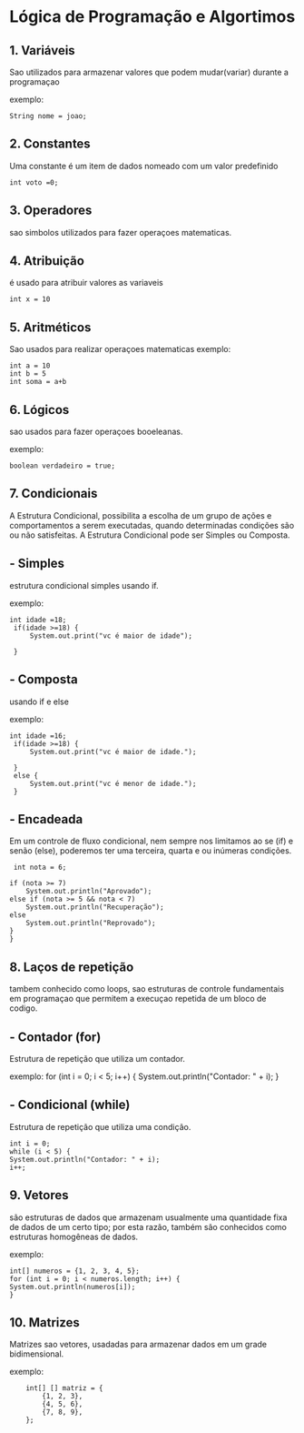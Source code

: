 # Lógica de Programação e Algortimos



## 1. Variáveis

Sao utilizados para armazenar valores que podem mudar(variar) durante a programaçao

exemplo:

    String nome = joao;
    
## 2. Constantes
Uma constante é um item de dados nomeado com um valor predefinido

    int voto =0;
## 3. Operadores
sao simbolos utilizados para fazer operaçoes matematicas.
## 4. Atribuição

é usado para atribuir valores as variaveis

    int x = 10 
## 5. Aritméticos
Sao usados para realizar operaçoes matematicas 
exemplo:

    int a = 10
    int b = 5
    int soma = a+b 
## 6. Lógicos

sao usados para fazer operaçoes booeleanas.

exemplo: 

    boolean verdadeiro = true;

    
## 7. Condicionais

A Estrutura Condicional, possibilita a escolha de um grupo de ações e comportamentos a serem executadas, quando determinadas condições são ou não satisfeitas. A Estrutura Condicional pode ser Simples ou Composta.

## - Simples
estrutura condicional simples usando if.

exemplo:

    int idade =18;
     if(idade >=18) {
         System.out.print("vc é maior de idade");

     }
## - Composta
usando if e else

exemplo:

        
    int idade =16;
     if(idade >=18) {
         System.out.print("vc é maior de idade.");

     }
     else {
         System.out.print("vc é menor de idade.");
     }
## - Encadeada

Em um controle de fluxo condicional, nem sempre nos limitamos ao se (if) e senão (else), poderemos ter uma terceira, quarta e ou inúmeras condições.

     int nota = 6;

	if (nota >= 7)
		System.out.println("Aprovado");
	else if (nota >= 5 && nota < 7)
		System.out.println("Recuperação");
	else
		System.out.println("Reprovado");
    }
    }
    
## 8. Laços de repetição

tambem conhecido como loops, sao estruturas de controle fundamentais em programaçao que permitem a execuçao repetida de um bloco de codigo.

## - Contador (for)

Estrutura de repetição que utiliza um contador.

exemplo:
    for (int i = 0; i < 5; i++) {
    System.out.println("Contador: " + i);
    }
## - Condicional (while)
Estrutura de repetição que utiliza uma condição.


    int i = 0;
    while (i < 5) {
    System.out.println("Contador: " + i);
    i++;
    
## 9. Vetores
são estruturas de dados que armazenam usualmente uma quantidade fixa de dados de um certo tipo; por esta razão, também são conhecidos como estruturas homogêneas de dados.

exemplo:

    int[] numeros = {1, 2, 3, 4, 5};
    for (int i = 0; i < numeros.length; i++) {
    System.out.println(numeros[i]);
    }
## 10. Matrizes
Matrizes sao vetores, usadadas para armazenar dados em um grade bidimensional.

exemplo:
        
        int[] [] matriz = {
            {1, 2, 3},
            {4, 5, 6},
            {7, 8, 9},
        };
